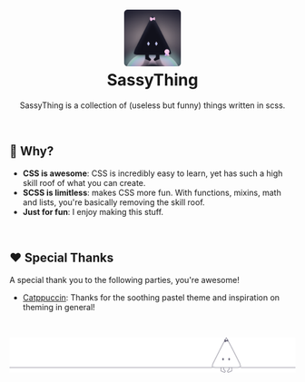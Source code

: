 <!-- header -->
<h1 align="center">
	<img src="https://raw.githubusercontent.com/sassy-thing/sassy-thing/main/assets/logo/rounded/1024x1024.png?sanitize=true" width="100" alt="&#x25B2;" /><br/>
	SassyThing
</h1>

<p align="center">
SassyThing is a collection of (useless but funny) things written in scss.
</p>

&nbsp;

<!-- end of header -->

## 🤔 Why?

- **CSS is awesome**: CSS is incredibly easy to learn, yet has such a high skill roof of what you can create.
- **SCSS is limitless**: makes CSS more fun. With functions, mixins, math and lists, you're basically removing the skill roof.
- **Just for fun**: I enjoy making this stuff.

&nbsp;

## ❤️ Special Thanks

A special thank you to the following parties, you're awesome!

- [Catppuccin](https://github.com/catppuccin): Thanks for the soothing pastel theme and inspiration on theming in general!

<!-- footer -->

&nbsp;

<p align="center"><img src="https://raw.githubusercontent.com/sassy-thing/sassy-thing/main/assets/footer/footer.svg?sanitize=true" /></p>

<!-- end of footer -->

